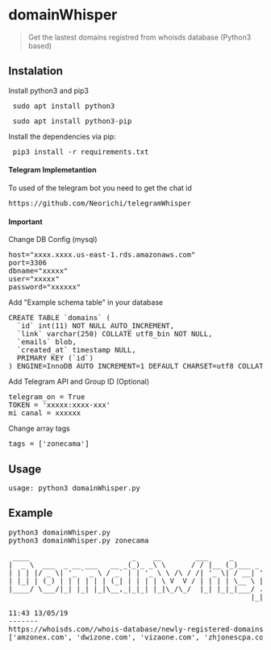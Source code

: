 # domainWhisper
> Get the lastest domains registred from whoisds database (Python3 based)


## Instalation

Install python3 and pip3

<pre> sudo apt install python3 </pre>
<pre> sudo apt install python3-pip</pre>

Install the dependencies via pip:

<pre> pip3 install -r requirements.txt </pre>

#### Telegram Implemetantion

To used of the telegram bot you need to get the chat id
<pre>
https://github.com/Neorichi/telegramWhisper
</pre>

#### Important

Change DB Config (mysql)
<pre>
host="xxxx.xxxx.us-east-1.rds.amazonaws.com"
port=3306
dbname="xxxxx"
user="xxxxx"
password="xxxxxx"
</pre>

Add "Example schema table" in your database
<pre>
CREATE TABLE `domains` (
  `id` int(11) NOT NULL AUTO_INCREMENT,
  `link` varchar(250) COLLATE utf8_bin NOT NULL,
  `emails` blob,
  `created_at` timestamp NULL,
  PRIMARY KEY (`id`)
) ENGINE=InnoDB AUTO_INCREMENT=1 DEFAULT CHARSET=utf8 COLLATE=utf8_bin;
</pre>

Add Telegram API and Group ID (Optional)
<pre>
telegram_on = True
TOKEN = 'xxxxx:xxxx-xxx'
mi_canal = xxxxxx
</pre>


Change array tags
<pre>
tags = ['zonecama']
</pre>


## Usage
<pre>usage: python3 domainWhisper.py  </pre>

## Example
<pre>
python3 domainWhisper.py
python3 domainWhisper.py zonecama

 ____                        _    __        ___     _                     
|  _ \  ___  _ __ ___   __ _(_)_ _\ \      / / |__ (_)___ _ __   ___ _ __
| | | |/ _ \| '_ ` _ \ / _` | | '_ \ \ /\ / /| '_ \| / __| '_ \ / _ \ '__|
| |_| | (_) | | | | | | (_| | | | | \ V  V / | | | | \__ \ |_) |  __/ |   
|____/ \___/|_| |_| |_|\__,_|_|_| |_|\_/\_/  |_| |_|_|___/ .__/ \___|_|   
                                                         |_|              

11:43 13/05/19
-------
https://whoisds.com//whois-database/newly-registered-domains/MjAxOS0wNS0xMi56aXA=/nrd
['amzonex.com', 'dwizone.com', 'vizaone.com', 'zhjonescpa.com', 'zonephy.com', 'zonesn.com']
